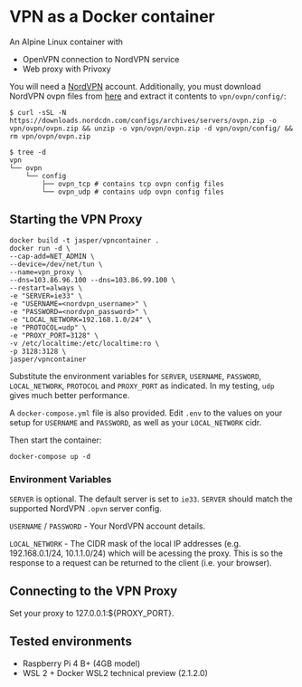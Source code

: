 # VPN as a Docker container
An Alpine Linux container with 

- OpenVPN connection to NordVPN service
- Web proxy with Privoxy

You will need a [NordVPN](https://nordvpn.com) account. Additionally, you must download NordVPN ovpn files from [here](https://downloads.nordcdn.com/configs/archives/servers/ovpn.zip) and extract it contents to `vpn/ovpn/config/`:

```Shell
$ curl -sSL -N https://downloads.nordcdn.com/configs/archives/servers/ovpn.zip -o vpn/ovpn/ovpn.zip && unzip -o vpn/ovpn/ovpn.zip -d vpn/ovpn/config/ && rm vpn/ovpn/ovpn.zip

$ tree -d
vpn
└── ovpn
    └── config
        ├── ovpn_tcp # contains tcp ovpn config files
        └── ovpn_udp # contains udp ovpn config files
```

## Starting the VPN Proxy

```Shell
docker build -t jasper/vpncontainer .
docker run -d \
--cap-add=NET_ADMIN \
--device=/dev/net/tun \
--name=vpn_proxy \
--dns=103.86.96.100 --dns=103.86.99.100 \
--restart=always \
-e "SERVER=ie33" \
-e "USERNAME=<nordvpn_username>" \
-e "PASSWORD=<nordvpn_password>" \
-e "LOCAL_NETWORK=192.168.1.0/24" \
-e "PROTOCOL=udp" \
-e "PROXY_PORT=3128" \
-v /etc/localtime:/etc/localtime:ro \
-p 3128:3128 \
jasper/vpncontainer
```

Substitute the environment variables for `SERVER`, `USERNAME`, `PASSWORD`, `LOCAL_NETWORK`, `PROTOCOL` and `PROXY_PORT` as indicated. In my testing, `udp` gives much better performance.

A `docker-compose.yml` file is also provided. Edit `.env` to the values on your setup for `USERNAME` and `PASSWORD`, as well as your `LOCAL_NETWORK` cidr.

Then start the container:

```Shell
docker-compose up -d
```

### Environment Variables

`SERVER` is optional. The default server is set to `ie33`. `SERVER` should match the supported NordVPN `.opvn` server config. 

`USERNAME` / `PASSWORD` - Your NordVPN account details.

`LOCAL_NETWORK` - The CIDR mask of the local IP addresses (e.g. 192.168.0.1/24, 10.1.1.0/24) which will be acessing the proxy. This is so the response to a request can be returned to the client (i.e. your browser).

## Connecting to the VPN Proxy

Set your proxy to 127.0.0.1:${PROXY_PORT}.

## Tested environments
- Raspberry Pi 4 B+ (4GB model)
- WSL 2 + Docker WSL2 technical preview (2.1.2.0)